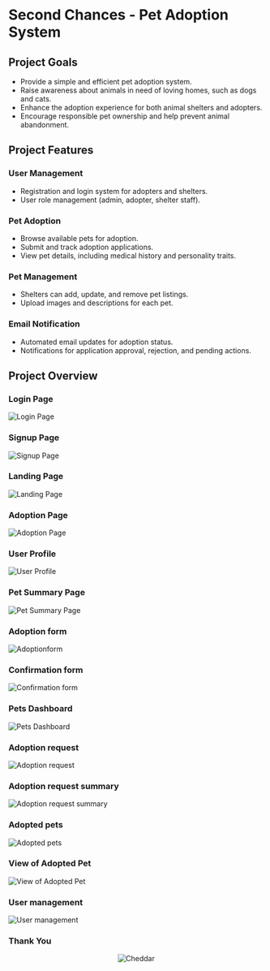 # **Second Chances - Pet Adoption System**

## Project Goals
- Provide a simple and efficient pet adoption system.
- Raise awareness about animals in need of loving homes, such as dogs and cats.
- Enhance the adoption experience for both animal shelters and adopters.
- Encourage responsible pet ownership and help prevent animal abandonment.

## Project Features

### User Management
- Registration and login system for adopters and shelters.
- User role management (admin, adopter, shelter staff).

### Pet Adoption
- Browse available pets for adoption.
- Submit and track adoption applications.
- View pet details, including medical history and personality traits.

### Pet Management
- Shelters can add, update, and remove pet listings.
- Upload images and descriptions for each pet.

### Email Notification
- Automated email updates for adoption status.
- Notifications for application approval, rejection, and pending actions.

## Project Overview

### Login Page
![Login Page](Screenshots/Login.png)

### Signup Page
![Signup Page](Screenshots/signup.png)

### Landing Page
![Landing Page](Screenshots/Landingpage.png)

### Adoption Page
![Adoption Page](Screenshots/AdoptionPage.png)

### User Profile
![User Profile](Screenshots/UserProfilePage.png)

### Pet Summary Page
![Pet Summary Page](Screenshots/Selectedpetsummary.png)

### Adoption form
![Adoptionform](Screenshots/Adoptionform.png)

### Confirmation form 
![Confirmation form ](Screenshots/Cnfirmationform.png)

### Pets Dashboard 
![Pets Dashboard](Screenshots/PetsDashboard.png)


### Adoption request
![Adoption request](Screenshots/Adoptionrequest.png)

### Adoption request summary
![Adoption request summary](Screenshots/Adoptionrequestsummary.png)

### Adopted pets
![Adopted pets](Screenshots/adoptedpets.png)

### View of Adopted Pet
![View of Adopted Pet](Screenshots/Viewofadoptedpet.png)

### User management
![User management](Screenshots/Usermanagement.png)


### Thank You  
<p align="center">
  <img src="Screenshots/3dgifmaker84834.gif" alt="Cheddar">
</p>





